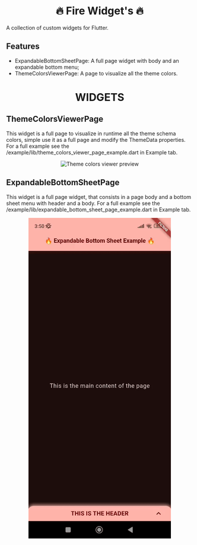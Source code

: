 <h1 align="center">🔥 Fire Widget's 🔥</h1>

A collection of custom widgets for Flutter.

## Features

- ExpandableBottomSheetPage: A full page widget with body and an expandable bottom menu;
- ThemeColorsViewerPage: A page to visualize all the theme colors.

<h1 align="center">WIDGETS</h1>

## ThemeColorsViewerPage

This widget is a full page to visualize in runtime all the theme schema colors, simple use it as a full page and modify the ThemeData properties. For a full example see the /example/lib/theme_colors_viewer_page_example.dart in Example tab.

<p align="center">
  <img src="assets/ThemeColorsViewers.gif" alt="Theme colors viewer preview"/>
</p>

## ExpandableBottomSheetPage

This widget is a full page widget, that consists in a page body and a bottom sheet menu with header and a body. For a full example see the /example/lib/expandable_bottom_sheet_page_example.dart in Example tab.

<p align="center">
  <img src="assets/ExpandableBottomSheet.gif" alt="Expandable bottom sheet preview"/>
</p>